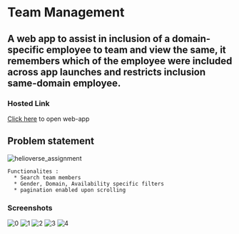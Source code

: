# Team Management
## A web app to assist in inclusion of a domain-specific employee to team and view the same, it remembers which of the employee were included across app launches and restricts inclusion same-domain employee.

### Hosted Link
<a href="https://flutterapps-22.web.app/">Click here</a> to open web-app


##  Problem statement
![helioverse_assignment](https://github.com/ajayg51/TeamManagement/assets/60037249/7cd91396-e327-4448-ac10-d1d40a8162c5)





```
Functionalites :
  * Search team members
  * Gender, Domain, Availability specific filters
  * pagination enabled upon scrolling
```

### Screenshots
![0](https://github.com/ajayg51/TeamManagement/assets/60037249/cc7a08a0-f0a3-4395-901d-72ff3ce2c1fa)
![1](https://github.com/ajayg51/TeamManagement/assets/60037249/8b29779a-ac29-4656-b0a8-d757acf13235)
![2](https://github.com/ajayg51/TeamManagement/assets/60037249/122db0bb-9540-4efe-a5e3-343d18441105)
![3](https://github.com/ajayg51/TeamManagement/assets/60037249/712de609-0c93-446c-ba1a-b90f1315f1c5)
![4](https://github.com/ajayg51/TeamManagement/assets/60037249/3dbb3982-1bd5-42ad-a2f1-97ade5416931)



